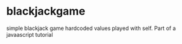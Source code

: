 # blackjackgame
simple blackjack game hardcoded values played with self. Part of a javaascript tutorial
